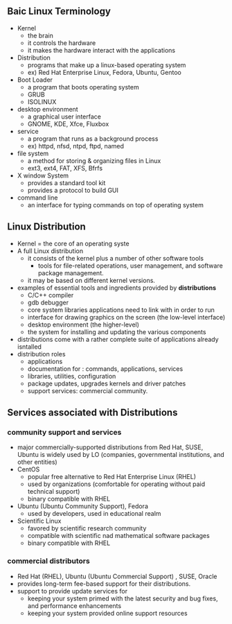 ## Baic Linux Terminology 
* Kernel 
  * the brain 
  * it controls the hardware
  * it makes the hardware interact with the applications
* Distribution
  * programs that make up a linux-based operating system
  * ex) Red Hat Enterprise Linux, Fedora, Ubuntu, Gentoo 
* Boot Loader 
  * a program that boots operating system 
  * GRUB
  * ISOLINUX
* desktop environment 
  * a graphical user interface 
  * GNOME, KDE, Xfce, Fluxbox 
* service   
  * a program that runs as a background process 
  * ex) httpd, nfsd, ntpd, ftpd, named 
* file system 
  * a method for storing & organizing files in Linux 
  * ext3, ext4, FAT, XFS, Bfrfs
* X window System 
  * provides a standard tool kit 
  * provides a protocol to build GUI
* command line
  * an interface for typing commands on top of operating system


## Linux Distribution
* Kernel = the core of an operating syste 
* A full Linux distribution 
  * it consists of the kernel plus a number of other software tools 
    * tools for file-related operations, user management, and software package management. 
  * it may be based on different kernel versions.
* examples of essential tools and ingredients provided by **distributions** 
  * C/C++ compiler 
  * gdb debugger
  * core system libraries applications need to link with in order to run 
  * interface for drawing graphics on the screen (the low-level interface)
  * desktop environment (the higher-level)
  * the system for installing and updating the various components 
* distributions come with a rather complete suite of applications already isntalled 
* distribution roles 
  * applications 
  * documentation for : commands, applications, services 
  * libraries, utilities, configuration 
  * package updates, upgrades kernels and driver patches
  * support services: commercial community. 


## Services associated with Distributions 
### community support and services 
* major commercially-supported distributions from Red Hat, SUSE, Ubuntu is widely used by LO (companies, governmental institutions, and other entities) 
* CentOS 
  * popular free alternative to Red Hat Enterprise Linux (RHEL)
  * used by organizations (comfortable for operating without paid technical support)
  * binary compatible with RHEL
* Ubuntu (Ubuntu Community Support), Fedora  
  * used by developers, used in educational realm 
* Scientific Linux 
  * favored by scientific research community 
  * compatible with scientific nad mathematical software packages 
  * binary compatible with RHEL

### commercial distributors
  * Red Hat (RHEL), Ubuntu (Ubuntu Commercial Support) , SUSE, Oracle 
  * provides long-term fee-based support for their distributions. 
  * support to provide update services for 
    * keeping your system primed with the latest security and bug fixes, and performance enhancements 
    * keeping your system provided online support resources


